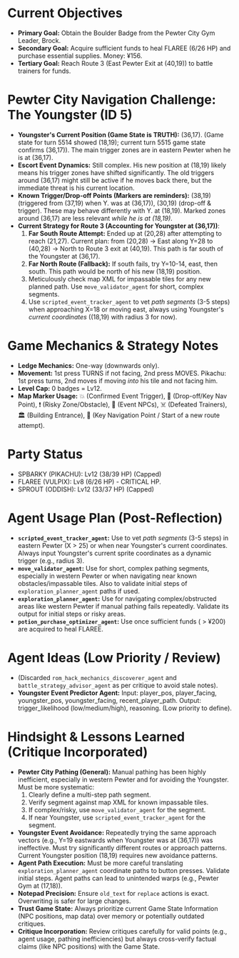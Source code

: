 # Current Objectives
*   **Primary Goal:** Obtain the Boulder Badge from the Pewter City Gym Leader, Brock.
*   **Secondary Goal:** Acquire sufficient funds to heal FLAREE (6/26 HP) and purchase essential supplies. Money: ¥156.
*   **Tertiary Goal:** Reach Route 3 (East Pewter Exit at (40,19)) to battle trainers for funds.

# Pewter City Navigation Challenge: The Youngster (ID 5)
*   **Youngster's Current Position (Game State is TRUTH):** (36,17). (Game state for turn 5514 showed (18,19); current turn 5515 game state confirms (36,17)). The main trigger zones are in eastern Pewter when he is at (36,17).
*   **Escort Event Dynamics:** Still complex. His new position at (18,19) likely means his trigger zones have shifted significantly. The old triggers around (36,17) might still be active if he moves back there, but the immediate threat is his current location.
*   **Known Trigger/Drop-off Points (Markers are reminders):** (38,19) (triggered from (37,19) when Y. was at (36,17)), (30,19) (drop-off & trigger). These may behave differently with Y. at (18,19). Marked zones around (36,17) are less relevant *while he is at (18,19)*.
*   **Current Strategy for Route 3 (Accounting for Youngster at (36,17))**:
    1.  **Far South Route Attempt:** Ended up at (20,28) after attempting to reach (21,27). Current plan: from (20,28) -> East along Y=28 to (40,28) -> North to Route 3 exit at (40,19). This path is far south of the Youngster at (36,17).
    2.  **Far North Route (Fallback):** If south fails, try Y=10-14, east, then south. This path would be north of his new (18,19) position.
    3.  Meticulously check map XML for impassable tiles for any new planned path. Use `move_validator_agent` for short, complex segments.
    4.  Use `scripted_event_tracker_agent` to vet *path segments* (3-5 steps) when approaching X=18 or moving east, always using Youngster's *current coordinates* ((18,19) with radius 3 for now).

# Game Mechanics & Strategy Notes
*   **Ledge Mechanics:** One-way (downwards only).
*   **Movement:** 1st press TURNS if not facing, 2nd press MOVES. Pikachu: 1st press turns, 2nd moves if moving *into* his tile and not facing him.
*   **Level Cap:** 0 badges = Lv12.
*   **Map Marker Usage:** 💥 (Confirmed Event Trigger), 🎯 (Drop-off/Key Nav Point), ❗ (Risky Zone/Obstacle), 💁 (Event NPCs), ☠️ (Defeated Trainers), 🏛️ (Building Entrance), 📍 (Key Navigation Point / Start of a new route attempt).

# Party Status
*   SPBARKY (PIKACHU): Lv12 (38/39 HP) (Capped)
*   FLAREE (VULPIX): Lv8 (6/26 HP) - CRITICAL HP.
*   SPROUT (ODDISH): Lv12 (33/37 HP) (Capped)

# Agent Usage Plan (Post-Reflection)
*   **`scripted_event_tracker_agent`:** Use to vet *path segments* (3-5 steps) in eastern Pewter (X > 25) or when near Youngster's current coordinates. Always input Youngster's current sprite coordinates as a dynamic trigger (e.g., radius 3).
*   **`move_validator_agent`:** Use for short, complex pathing segments, especially in western Pewter or when navigating near known obstacles/impassable tiles. Also to validate initial steps of `exploration_planner_agent` paths if used.
*   **`exploration_planner_agent`:** Use for navigating complex/obstructed areas like western Pewter if manual pathing fails repeatedly. Validate its output for initial steps or risky areas.
*   **`potion_purchase_optimizer_agent`:** Use once sufficient funds ( > ¥200) are acquired to heal FLAREE.

# Agent Ideas (Low Priority / Review)
*   (Discarded `rom_hack_mechanics_discoverer_agent` and `battle_strategy_advisor_agent` as per critique to avoid stale notes).
*   **Youngster Event Predictor Agent:** Input: player_pos, player_facing, youngster_pos, youngster_facing, recent_player_path. Output: trigger_likelihood (low/medium/high), reasoning. (Low priority to define).

# Hindsight & Lessons Learned (Critique Incorporated)
*   **Pewter City Pathing (General):** Manual pathing has been highly inefficient, especially in western Pewter and for avoiding the Youngster. Must be more systematic:
    1.  Clearly define a multi-step path segment.
    2.  Verify segment against map XML for known impassable tiles.
    3.  If complex/risky, use `move_validator_agent` for the segment.
    4.  If near Youngster, use `scripted_event_tracker_agent` for the segment.
*   **Youngster Event Avoidance:** Repeatedly trying the same approach vectors (e.g., Y=19 eastwards when Youngster was at (36,17)) was ineffective. Must try significantly different routes or approach patterns. Current Youngster position (18,19) requires new avoidance patterns.
*   **Agent Path Execution:** Must be more careful translating `exploration_planner_agent` coordinate paths to button presses. Validate initial steps. Agent paths can lead to unintended warps (e.g., Pewter Gym at (17,18)).
*   **Notepad Precision:** Ensure `old_text` for `replace` actions is exact. Overwriting is safer for large changes.
*   **Trust Game State:** Always prioritize current Game State Information (NPC positions, map data) over memory or potentially outdated critiques.
*   **Critique Incorporation:** Review critiques carefully for valid points (e.g., agent usage, pathing inefficiencies) but always cross-verify factual claims (like NPC positions) with the Game State.